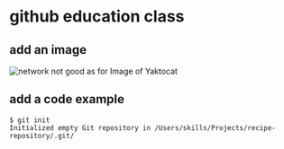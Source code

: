# github education class

## add an image

![network not good as for Image of Yaktocat](https://octodex.github.com/images/yaktocat.png)

## add a code example

```shell
$ git init
Initialized empty Git repository in /Users/skills/Projects/recipe-repository/.git/
```
